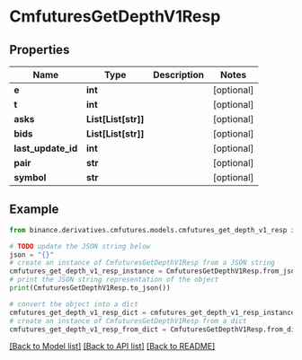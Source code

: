 # CmfuturesGetDepthV1Resp


## Properties

Name | Type | Description | Notes
------------ | ------------- | ------------- | -------------
**e** | **int** |  | [optional] 
**t** | **int** |  | [optional] 
**asks** | **List[List[str]]** |  | [optional] 
**bids** | **List[List[str]]** |  | [optional] 
**last_update_id** | **int** |  | [optional] 
**pair** | **str** |  | [optional] 
**symbol** | **str** |  | [optional] 

## Example

```python
from binance.derivatives.cmfutures.models.cmfutures_get_depth_v1_resp import CmfuturesGetDepthV1Resp

# TODO update the JSON string below
json = "{}"
# create an instance of CmfuturesGetDepthV1Resp from a JSON string
cmfutures_get_depth_v1_resp_instance = CmfuturesGetDepthV1Resp.from_json(json)
# print the JSON string representation of the object
print(CmfuturesGetDepthV1Resp.to_json())

# convert the object into a dict
cmfutures_get_depth_v1_resp_dict = cmfutures_get_depth_v1_resp_instance.to_dict()
# create an instance of CmfuturesGetDepthV1Resp from a dict
cmfutures_get_depth_v1_resp_from_dict = CmfuturesGetDepthV1Resp.from_dict(cmfutures_get_depth_v1_resp_dict)
```
[[Back to Model list]](../README.md#documentation-for-models) [[Back to API list]](../README.md#documentation-for-api-endpoints) [[Back to README]](../README.md)


